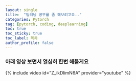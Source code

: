 ```yaml
---
layout: single
title:  "딥러닝 공부를 좀 해보려고요.."
categories: Pytorch
tag: [pytorch, coding, deeplearning]
toc: true
toc_sticky: true
toc_label: 목차
author_profile: false
---
```


### 아래 영상 보면서 열심히 한번 해볼게요

{% include video id="Z_ikDlimN6A" provider="youtube" %}
